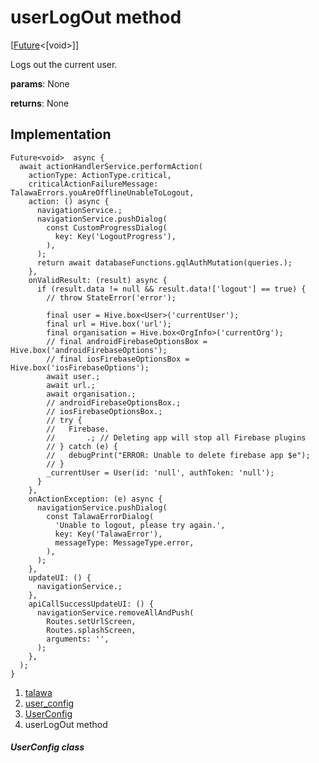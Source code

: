 
<div>

# userLogOut method

</div>


[[Future](https://api.flutter.dev/flutter/dart-core/Future-class.html)\<[void\>]]




Logs out the current user.

**params**: None

**returns**: None



## Implementation

``` language-dart
Future<void>  async {
  await actionHandlerService.performAction(
    actionType: ActionType.critical,
    criticalActionFailureMessage: TalawaErrors.youAreOfflineUnableToLogout,
    action: () async {
      navigationService.;
      navigationService.pushDialog(
        const CustomProgressDialog(
          key: Key('LogoutProgress'),
        ),
      );
      return await databaseFunctions.gqlAuthMutation(queries.);
    },
    onValidResult: (result) async {
      if (result.data != null && result.data!['logout'] == true) {
        // throw StateError('error');

        final user = Hive.box<User>('currentUser');
        final url = Hive.box('url');
        final organisation = Hive.box<OrgInfo>('currentOrg');
        // final androidFirebaseOptionsBox = Hive.box('androidFirebaseOptions');
        // final iosFirebaseOptionsBox = Hive.box('iosFirebaseOptions');
        await user.;
        await url.;
        await organisation.;
        // androidFirebaseOptionsBox.;
        // iosFirebaseOptionsBox.;
        // try {
        //   Firebase.
        //       .; // Deleting app will stop all Firebase plugins
        // } catch (e) {
        //   debugPrint("ERROR: Unable to delete firebase app $e");
        // }
        _currentUser = User(id: 'null', authToken: 'null');
      }
    },
    onActionException: (e) async {
      navigationService.pushDialog(
        const TalawaErrorDialog(
          'Unable to logout, please try again.',
          key: Key('TalawaError'),
          messageType: MessageType.error,
        ),
      );
    },
    updateUI: () {
      navigationService.;
    },
    apiCallSuccessUpdateUI: () {
      navigationService.removeAllAndPush(
        Routes.setUrlScreen,
        Routes.splashScreen,
        arguments: '',
      );
    },
  );
}
```







1.  [talawa](../../index.md)
2.  [user_config](../../services_user_config/)
3.  [UserConfig](../../services_user_config/UserConfig-class.md)
4.  userLogOut method

##### UserConfig class







